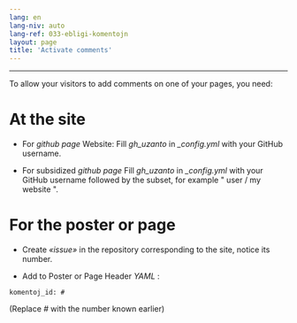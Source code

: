 ```yaml
---
lang: en
lang-niv: auto
lang-ref: 033-ebligi-komentojn
layout: page
title: 'Activate comments'
---
```


---

To allow your visitors to add comments on one of your pages, you need: 

# At the site
 * For   _github page_   Website: Fill   _gh\_uzanto_   in   _\_config.yml_   with your GitHub username.  


 * For subsidized   _github page_  Fill   _gh\_uzanto_   in   _\_config.yml_   with your GitHub username followed by the subset, for example  " user / my website ".  



# For the poster or page
 * Create  _«issue»_  in the repository corresponding to the site, notice its number. 



 * Add to Poster or Page Header  _YAML_ :   



```
komentoj_id: #
```
(Replace _#_ with the number known earlier)
